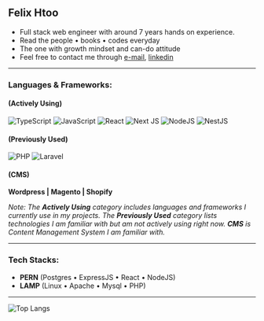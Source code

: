 ## Felix Htoo
- Full stack web engineer with around 7 years hands on experience.
- Read the people • books • codes everyday
- The one with growth mindset and can-do attitude
- Feel free to contact me through [e-mail], [linkedin]
  
---
### Languages & Frameworks: 

#### (Actively Using)
  
![TypeScript](https://img.shields.io/badge/typescript-%23007ACC.svg?style=for-the-badge&logo=typescript&logoColor=white)
![JavaScript](https://img.shields.io/badge/javascript-%23323330.svg?style=for-the-badge&logo=javascript&logoColor=%23F7DF1E)
![React](https://img.shields.io/badge/react-%2320232a.svg?style=for-the-badge&logo=react&logoColor=%2361DAFB)
![Next JS](https://img.shields.io/badge/Next-black?style=for-the-badge&logo=next.js&logoColor=white)
![NodeJS](https://img.shields.io/badge/node.js-6DA55F?style=for-the-badge&logo=node.js&logoColor=white)
![NestJS](https://img.shields.io/badge/nestjs-%23E0234E.svg?style=for-the-badge&logo=nestjs&logoColor=white)

#### (Previously Used)
![PHP](https://img.shields.io/badge/php-%23777BB4.svg?style=for-the-badge&logo=php&logoColor=white)
![Laravel](https://img.shields.io/badge/laravel-%23FF2D20.svg?style=for-the-badge&logo=laravel&logoColor=white)

#### (CMS)
**Wordpress | Magento | Shopify**


<i>Note: The **Actively Using** category includes languages and frameworks I currently use in my projects. The **Previously Used** category lists technologies I am familiar with but am not actively using right now. **CMS** is Content Management System I am familiar with.</i>

---
### Tech Stacks: 
- **PERN** (Postgres • ExpressJS • React • NodeJS)
- **LAMP** (Linux • Apache • Mysql • PHP)

---

![Top Langs](https://github-readme-stats.vercel.app/api/top-langs/?username=felixhtoo30&layout=donut&langs_count=5)

<!-- ![Felix Htoo's Stats](https://github-readme-stats.vercel.app/api?username=felixhtoo30&show_icons=true&hide=contribs,issues) -->



[e-mail]: mailto:felixhtoo30@gmail.com
[facebook]: //facebook.com/felixhtoo30
[linkedin]: //linkedin.com/in/felixhtoo30
[twitter]: //twitter.com/felixhtoo30

<!---
felixhtoo30/felixhtoo30 is a ✨ special ✨ repository because its `README.md` (this file) appears on your GitHub profile.
You can click the Preview link to take a look at your changes.
--->
